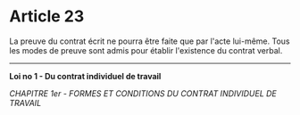 # Article 23
La preuve du contrat écrit ne pourra être faite que par l'acte lui-même.
Tous les modes de preuve sont admis pour établir l'existence du contrat verbal.
***
**Loi no 1 - Du contrat individuel de travail**

*CHAPITRE 1er - FORMES ET CONDITIONS DU CONTRAT INDIVIDUEL DE TRAVAIL*